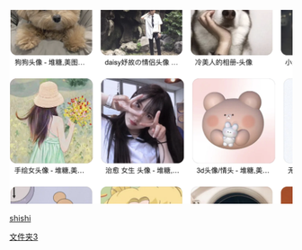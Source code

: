 ![](assets/test/image-20221023001325264.png)

[shishi](assets/test/未命名文件夹%202.zip)

[文件夹3](assets/test/未命名文件夹%202%201.zip)
